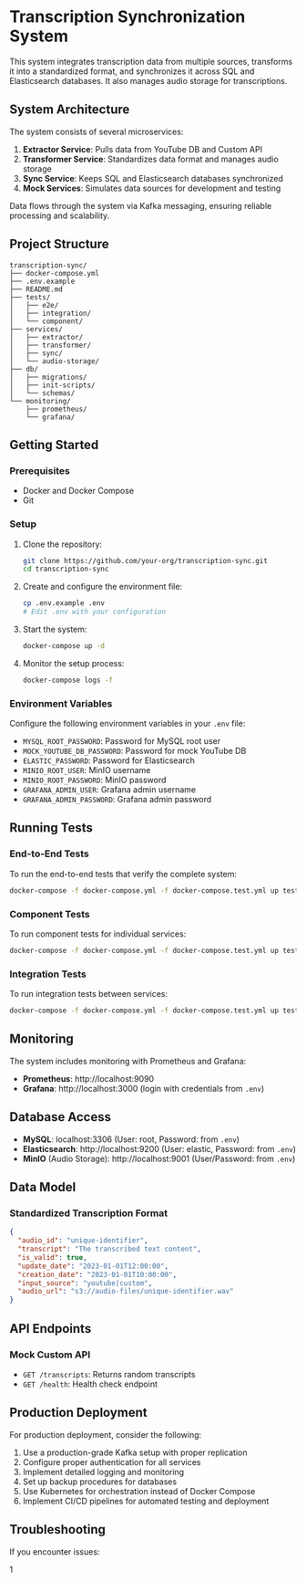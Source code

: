 # Transcription Synchronization System

This system integrates transcription data from multiple sources, transforms it into a standardized format, and synchronizes it across SQL and Elasticsearch databases. It also manages audio storage for transcriptions.

## System Architecture

The system consists of several microservices:

1. **Extractor Service**: Pulls data from YouTube DB and Custom API
2. **Transformer Service**: Standardizes data format and manages audio storage
3. **Sync Service**: Keeps SQL and Elasticsearch databases synchronized
4. **Mock Services**: Simulates data sources for development and testing

Data flows through the system via Kafka messaging, ensuring reliable processing and scalability.

## Project Structure

```
transcription-sync/
├── docker-compose.yml
├── .env.example
├── README.md
├── tests/
│   ├── e2e/
│   ├── integration/
│   └── component/
├── services/
│   ├── extractor/
│   ├── transformer/
│   ├── sync/
│   └── audio-storage/
├── db/
│   ├── migrations/
│   ├── init-scripts/
│   └── schemas/
└── monitoring/
    ├── prometheus/
    └── grafana/
```

## Getting Started

### Prerequisites

- Docker and Docker Compose
- Git

### Setup

1. Clone the repository:
   ```bash
   git clone https://github.com/your-org/transcription-sync.git
   cd transcription-sync
   ```

2. Create and configure the environment file:
   ```bash
   cp .env.example .env
   # Edit .env with your configuration
   ```

3. Start the system:
   ```bash
   docker-compose up -d
   ```

4. Monitor the setup process:
   ```bash
   docker-compose logs -f
   ```

### Environment Variables

Configure the following environment variables in your `.env` file:

- `MYSQL_ROOT_PASSWORD`: Password for MySQL root user
- `MOCK_YOUTUBE_DB_PASSWORD`: Password for mock YouTube DB
- `ELASTIC_PASSWORD`: Password for Elasticsearch
- `MINIO_ROOT_USER`: MinIO username
- `MINIO_ROOT_PASSWORD`: MinIO password
- `GRAFANA_ADMIN_USER`: Grafana admin username
- `GRAFANA_ADMIN_PASSWORD`: Grafana admin password

## Running Tests

### End-to-End Tests

To run the end-to-end tests that verify the complete system:

```bash
docker-compose -f docker-compose.yml -f docker-compose.test.yml up test-e2e
```

### Component Tests

To run component tests for individual services:

```bash
docker-compose -f docker-compose.yml -f docker-compose.test.yml up test-component
```

### Integration Tests

To run integration tests between services:

```bash
docker-compose -f docker-compose.yml -f docker-compose.test.yml up test-integration
```

## Monitoring

The system includes monitoring with Prometheus and Grafana:

- **Prometheus**: http://localhost:9090
- **Grafana**: http://localhost:3000 (login with credentials from `.env`)

## Database Access

- **MySQL**: localhost:3306 (User: root, Password: from `.env`)
- **Elasticsearch**: http://localhost:9200 (User: elastic, Password: from `.env`)
- **MinIO** (Audio Storage): http://localhost:9001 (User/Password: from `.env`)

## Data Model

### Standardized Transcription Format

```json
{
  "audio_id": "unique-identifier",
  "transcript": "The transcribed text content",
  "is_valid": true,
  "update_date": "2023-01-01T12:00:00",
  "creation_date": "2023-01-01T10:00:00",
  "input_source": "youtube|custom",
  "audio_url": "s3://audio-files/unique-identifier.wav"
}
```

## API Endpoints

### Mock Custom API

- `GET /transcripts`: Returns random transcripts
- `GET /health`: Health check endpoint

## Production Deployment

For production deployment, consider the following:

1. Use a production-grade Kafka setup with proper replication
2. Configure proper authentication for all services
3. Implement detailed logging and monitoring
4. Set up backup procedures for databases
5. Use Kubernetes for orchestration instead of Docker Compose
6. Implement CI/CD pipelines for automated testing and deployment

## Troubleshooting

If you encounter issues:

1